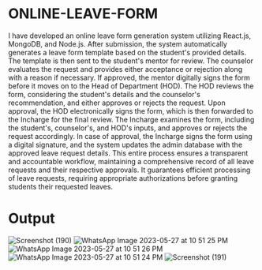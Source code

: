 # ONLINE-LEAVE-FORM
I have developed an online leave form generation system utilizing React.js, MongoDB, and Node.js. After submission, the system automatically generates a leave form template based on the student's provided details. The template is then sent to the student's mentor for review. The counselor evaluates the request and provides either acceptance or rejection along with a reason if necessary. If approved, the mentor digitally signs the form before it moves on to the Head of Department (HOD).
The HOD reviews the form, considering the student's details and the counselor's recommendation, and either approves or rejects the request. Upon approval, the HOD electronically signs the form, which is then forwarded to the Incharge for the final review. The Incharge examines the form, including the student's, counselor's, and HOD's inputs, and approves or rejects the request accordingly. In case of approval, the Incharge signs the form using a digital signature, and the system updates the admin database with the approved leave request details.
This entire process ensures a transparent and accountable workflow, maintaining a comprehensive record of all leave requests and their respective approvals. It guarantees efficient processing of leave requests, requiring appropriate authorizations before granting students their requested leaves.
# Output
![Screenshot (190)](https://github.com/SAIIVARUN16/ONLINE-LEAVE-FORM/assets/112090025/2b5e7c2d-d7ce-492e-bb08-2f39234c8554)
![WhatsApp Image 2023-05-27 at 10 51 25 PM](https://github.com/SAIIVARUN16/ONLINE-LEAVE-FORM/assets/112090025/318dcf88-b267-429a-b7b3-08f1ceda2431)
![WhatsApp Image 2023-05-27 at 10 51 26 PM](https://github.com/SAIIVARUN16/ONLINE-LEAVE-FORM/assets/112090025/2ed3ec39-55a9-4496-8f0d-cfa48d60c764)
![WhatsApp Image 2023-05-27 at 10 51 24 PM](https://github.com/SAIIVARUN16/ONLINE-LEAVE-FORM/assets/112090025/bda80ca0-401b-43b3-8f9a-30929dc94c5d)
![Screenshot (191)](https://github.com/SAIIVARUN16/ONLINE-LEAVE-FORM/assets/112090025/3a9fd074-9457-48cb-9eeb-2305a7b1b65e)
